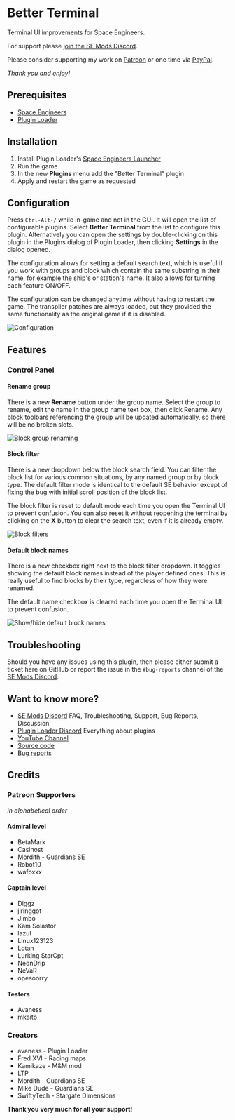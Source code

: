 # Better Terminal

Terminal UI improvements for Space Engineers.

For support please [join the SE Mods Discord](https://discord.gg/PYPFPGf3Ca).

Please consider supporting my work on [Patreon](https://www.patreon.com/semods) or one time via [PayPal](https://www.paypal.com/paypalme/vferenczi/).

*Thank you and enjoy!*

## Prerequisites

- [Space Engineers](https://store.steampowered.com/app/244850/Space_Engineers/)
- [Plugin Loader](https://github.com/sepluginloader/SpaceEngineersLauncher)

## Installation

1. Install Plugin Loader's [Space Engineers Launcher](https://github.com/sepluginloader/SpaceEngineersLauncher)
2. Run the game
3. In the new **Plugins** menu add the "Better Terminal" plugin
4. Apply and restart the game as requested

## Configuration

Press `Ctrl-Alt-/` while in-game and not in the GUI. It will open the list of
configurable plugins. Select **Better Terminal** from the list to configure this plugin.
Alternatively you can open the settings by double-clicking on this plugin in the Plugins
dialog of Plugin Loader, then clicking **Settings** in the dialog opened.

The configuration allows for setting a default search text, which is useful if you work
with groups and block which contain the same substring in their name, for example the
ship's or station's name. It also allows for turning each feature ON/OFF.

The configuration can be changed anytime without having to restart the game. The
transpiler patches are always loaded, but they provided the same functionality as
the original game if it is disabled.

![Configuration](doc/ConfigDialog.png "Config Dialog")

## Features

### Control Panel

#### Rename group

There is a new **Rename** button under the group name. Select the group to rename,
edit the name in the group name text box, then click Rename. Any block toolbars
referencing the group will be updated automatically, so there will be no broken slots.

![Block group renaming](doc/BlockRenaming.png "Rename Group")

#### Block filter

There is a new dropdown below the block search field. 
You can filter the block list for various common situations,
by any named group or by block type. The default filter mode
is identical to the default SE behavior except of fixing the
bug with initial scroll position of the block list.

The block filter is reset to default mode each time you open
the Terminal UI to prevent confusion. You can also reset it
without reopening the terminal by clicking on the **X** button
to clear the search text, even if it is already empty.

![Block filters](doc/BlockFilters.png "Block Filters")

#### Default block names

There is a new checkbox right next to the block filter dropdown.
It toggles showing the default block names instead of the player defined ones.
This is really useful to find blocks by their type, regardless of how they were renamed.

The default name checkbox is cleared each time you open the Terminal UI to prevent confusion.

![Show/hide default block names](doc/DefaultBlockNames.png "Show/Hide Default Block Names")

## Troubleshooting

Should you have any issues using this plugin, then please either submit a ticket here
on GitHub or report the issue in the `#bug-reports` channel of the [SE Mods Discord](https://discord.gg/PYPFPGf3Ca). 

## Want to know more?

- [SE Mods Discord](https://discord.gg/PYPFPGf3Ca) FAQ, Troubleshooting, Support, Bug Reports, Discussion
- [Plugin Loader Discord](https://discord.gg/6ETGRU3CzR) Everything about plugins
- [YouTube Channel](https://www.youtube.com/channel/UCc5ar3cW9qoOgdBb1FM_rxQ)
- [Source code](https://github.com/viktor-ferenczi/toolbar-manager)
- [Bug reports](https://discord.gg/x3Z8Ug5YkQ)

## Credits

### Patreon Supporters

_in alphabetical order_

#### Admiral level
- BetaMark
- Casinost
- Mordith - Guardians SE
- Robot10
- wafoxxx

#### Captain level
- Diggz
- jiringgot
- Jimbo
- Kam Solastor
- lazul
- Linux123123
- Lotan
- Lurking StarCpt
- NeonDrip
- NeVaR
- opesoorry

#### Testers
- Avaness
- mkaito

### Creators
- avaness - Plugin Loader
- Fred XVI - Racing maps
- Kamikaze - M&M mod
- LTP
- Mordith - Guardians SE
- Mike Dude - Guardians SE
- SwiftyTech - Stargate Dimensions

**Thank you very much for all your support!**